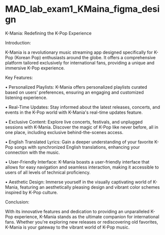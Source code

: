 # MAD_lab_exam1_KMaina_figma_design


K-Mania: Redefining the K-Pop Experience


Introduction:

K-Mania is a revolutionary music streaming app designed specifically for K-Pop (Korean Pop) enthusiasts around the globe. It offers a comprehensive platform tailored exclusively for international fans, providing a unique and immersive K-Pop experience.


Key Features:

•	Personalized Playlists: K-Mania offers personalized playlists curated based on users' preferences, ensuring an engaging and customized listening experience.

•	Real-Time Updates: Stay informed about the latest releases, concerts, and events in the K-Pop world with K-Mania's real-time updates feature.


•	Exclusive Content: Explore live concerts, festivals, and unplugged sessions with K-Mania. Discover the magic of K-Pop like never before, all in one place, including exclusive behind-the-scenes access.

•	English Translated Lyrics: Gain a deeper understanding of your favorite K-Pop songs with synchronized English translations, enhancing your connection with the music.


•	User-Friendly Interface: K-Mania boasts a user-friendly interface that allows for easy navigation and seamless interaction, making it accessible to users of all levels of technical proficiency.

•	Aesthetic Design: Immerse yourself in the visually captivating world of K-Mania, featuring an aesthetically pleasing design and vibrant color schemes inspired by K-Pop culture.

Conclusion:

With its innovative features and dedication to providing an unparalleled K-Pop experience, K-Mania stands as the ultimate companion for international fans. Whether you're exploring new releases or rediscovering old favorites, K-Mania is your gateway to the vibrant world of K-Pop music.

